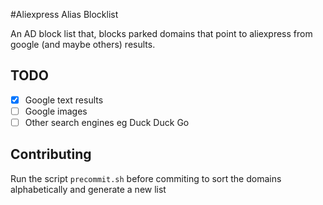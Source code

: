 #Aliexpress Alias Blocklist

An AD block list that, blocks parked domains that point to aliexpress from google (and maybe others) results.


## TODO

- [x] Google text results
- [ ] Google images
- [ ] Other search engines eg Duck Duck Go 

## Contributing

Run the script `precommit.sh` before commiting to sort the domains alphabetically and generate a new list

